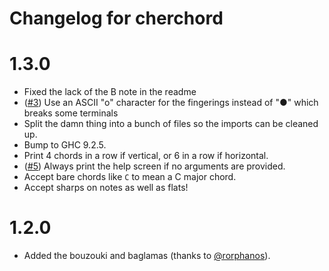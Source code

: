 # Changelog for cherchord

# 1.3.0

* Fixed the lack of the B note in the readme
* ([#3](https://github.com/DataKinds/cherchord/issues/3)) Use an ASCII "o" character for the fingerings instead of "●" which breaks some terminals 
* Split the damn thing into a bunch of files so the imports can be cleaned up.
* Bump to GHC 9.2.5.
* Print 4 chords in a row if vertical, or 6 in a row if horizontal.
* ([#5](https://github.com/DataKinds/cherchord/issues/5)) Always print the help screen if no arguments are provided.
* Accept bare chords like `C` to mean a C major chord.
* Accept sharps on notes as well as flats!

# 1.2.0

* Added the bouzouki and baglamas (thanks to [@rorphanos](https://github.com/rorphanos)).